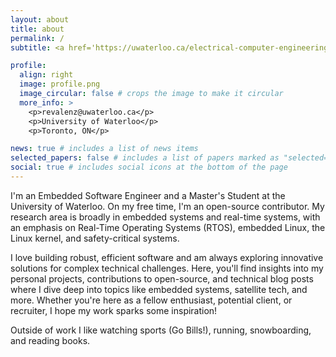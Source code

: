 ```yaml
---
layout: about
title: about
permalink: /
subtitle: <a href='https://uwaterloo.ca/electrical-computer-engineering/'>University of Waterloo</a>. Embedded Software Engineer.

profile:
  align: right
  image: profile.png
  image_circular: false # crops the image to make it circular
  more_info: >
    <p>revalenz@uwaterloo.ca</p>
    <p>University of Waterloo</p>
    <p>Toronto, ON</p>

news: true # includes a list of news items
selected_papers: false # includes a list of papers marked as "selected={true}"
social: true # includes social icons at the bottom of the page
---
```


<!-- Write your biography here. Tell the world about yourself. Link to your favorite [subreddit](http://reddit.com). You can put a picture in, too. The code is already in, just name your picture `prof_pic.jpg` and put it in the `img/` folder.

Put your address / P.O. box / other info right below your picture. You can also disable any of these elements by editing `profile` property of the YAML header of your `_pages/about.md`. Edit `_bibliography/papers.bib` and Jekyll will render your [publications page](/al-folio/publications/) automatically.

Link to your social media connections, too. This theme is set up to use [Font Awesome icons](https://fontawesome.com/) and [Academicons](https://jpswalsh.github.io/academicons/), like the ones below. Add your Facebook, Twitter, LinkedIn, Google Scholar, or just disable all of them. -->

I'm an Embedded Software Engineer and a Master's Student at the University of Waterloo. On my free time, I'm an open-source contributor. My research area is broadly in embedded systems and real-time systems, with an emphasis on Real-Time Operating Systems (RTOS), embedded Linux, the Linux kernel, and safety-critical systems.

I love building robust, efficient software and am always exploring innovative solutions for complex technical challenges. Here, you'll find insights into my personal projects, contributions to open-source, and technical blog posts where I dive deep into topics like embedded systems, satellite tech, and more. Whether you're here as a fellow enthusiast, potential client, or recruiter, I hope my work sparks some inspiration!

Outside of work I like watching sports (Go Bills!), running, snowboarding, and reading books.
